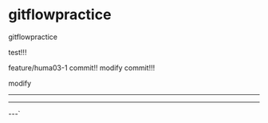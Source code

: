 # gitflowpractice
gitflowpractice

test!!!


feature/huma03-1 commit!!
modify commit!!!

modify

---
---
---`
